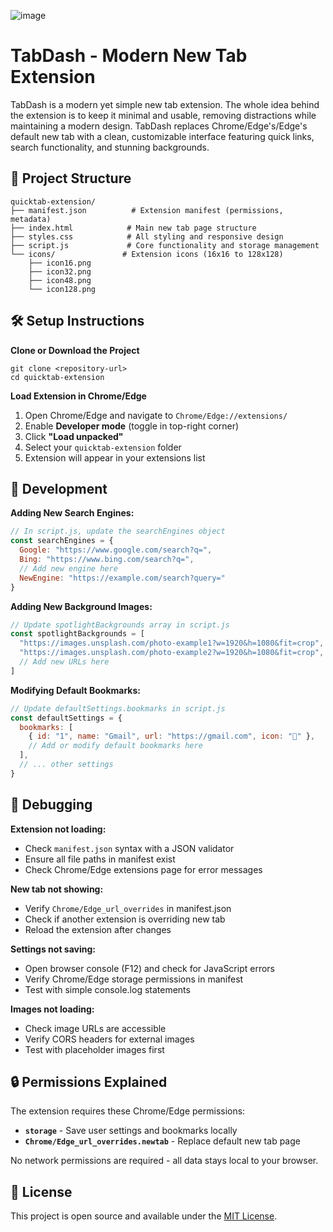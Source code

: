 ![image](https://github.com/user-attachments/assets/9cecf532-f967-4a73-bb6a-80cd775676eb)

# TabDash - Modern New Tab Extension
TabDash is a modern yet simple new tab extension. The whole idea behind the extension is to keep it minimal and usable, removing distractions while maintaining a modern design. TabDash replaces Chrome/Edge's/Edge's default new tab with a clean, customizable interface featuring quick links, search functionality, and stunning backgrounds.

## 📁 Project Structure

```plaintext
quicktab-extension/
├── manifest.json          # Extension manifest (permissions, metadata)
├── index.html            # Main new tab page structure
├── styles.css            # All styling and responsive design
├── script.js             # Core functionality and storage management
└── icons/               # Extension icons (16x16 to 128x128)
    ├── icon16.png
    ├── icon32.png
    ├── icon48.png
    └── icon128.png
```

## 🛠️ Setup Instructions

**Clone or Download the Project**

```shellscript
git clone <repository-url>
cd quicktab-extension
```

**Load Extension in Chrome/Edge**

1. Open Chrome/Edge and navigate to `Chrome/Edge://extensions/`
2. Enable **Developer mode** (toggle in top-right corner)
3. Click **"Load unpacked"**
4. Select your `quicktab-extension` folder
5. Extension will appear in your extensions list


## 🔧 Development

**Adding New Search Engines:**

```javascript
// In script.js, update the searchEngines object
const searchEngines = {
  Google: "https://www.google.com/search?q=",
  Bing: "https://www.bing.com/search?q=",
  // Add new engine here
  NewEngine: "https://example.com/search?query="
}
```

**Adding New Background Images:**

```javascript
// Update spotlightBackgrounds array in script.js
const spotlightBackgrounds = [
  "https://images.unsplash.com/photo-example1?w=1920&h=1080&fit=crop",
  "https://images.unsplash.com/photo-example2?w=1920&h=1080&fit=crop",
  // Add new URLs here
]
```

**Modifying Default Bookmarks:**

```javascript
// Update defaultSettings.bookmarks in script.js
const defaultSettings = {
  bookmarks: [
    { id: "1", name: "Gmail", url: "https://gmail.com", icon: "📧" },
    // Add or modify default bookmarks here
  ],
  // ... other settings
}
```

## 🐛 Debugging

**Extension not loading:**

- Check `manifest.json` syntax with a JSON validator
- Ensure all file paths in manifest exist
- Check Chrome/Edge extensions page for error messages


**New tab not showing:**

- Verify `Chrome/Edge_url_overrides` in manifest.json
- Check if another extension is overriding new tab
- Reload the extension after changes


**Settings not saving:**

- Open browser console (F12) and check for JavaScript errors
- Verify Chrome/Edge storage permissions in manifest
- Test with simple console.log statements


**Images not loading:**

- Check image URLs are accessible
- Verify CORS headers for external images
- Test with placeholder images first

## 🔒 Permissions Explained

The extension requires these Chrome/Edge permissions:

- **`storage`** - Save user settings and bookmarks locally
- **`Chrome/Edge_url_overrides.newtab`** - Replace default new tab page

No network permissions are required - all data stays local to your browser.


## 📄 License

This project is open source and available under the [MIT License](LICENSE).
